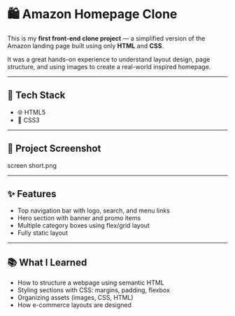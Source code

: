 # 🛍️ Amazon Homepage Clone

This is my **first front-end clone project** — a simplified version of the Amazon landing page built using only **HTML** and **CSS**.

It was a great hands-on experience to understand layout design, page structure, and using images to create a real-world inspired homepage.

---

## 🔧 Tech Stack

- 🌐 HTML5
- 🎨 CSS3

---

## 📸 Project Screenshot

screen short.png

---

## ✨ Features

- Top navigation bar with logo, search, and menu links
- Hero section with banner and promo items
- Multiple category boxes using flex/grid layout
- Fully static layout

---

## 📚 What I Learned

- How to structure a webpage using semantic HTML
- Styling sections with CSS: margins, padding, flexbox
- Organizing assets (images, CSS, HTML)
- How e-commerce layouts are designed



